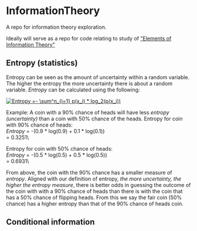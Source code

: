 # InformationTheory
A repo for information theory exploration. 

Ideally will serve as a repo for code relating to study of ["Elements of Information Theory"](http://www.cs-114.org/wp-content/uploads/2015/01/Elements_of_Information_Theory_Elements.pdf)


## Entropy (statistics) 
Entropy can be seen as the amount of uncertainty within a random variable. The higher the entropy the more uncertainty there is about a random variable. *Entropy* can be calculated using the following:

<a href="https://www.codecogs.com/eqnedit.php?latex=Entropy&space;=-&space;\sum^n_{i=1}&space;p(x_i)&space;*&space;log_2(p(x_i))" target="_blank"><img src="https://latex.codecogs.com/gif.latex?Entropy&space;=-&space;\sum^n_{i=1}&space;p(x_i)&space;*&space;log_2(p(x_i))" title="Entropy =- \sum^n_{i=1} p(x_i) * log_2(p(x_i))" /></a>


Example: A coin with a 90% chance of heads will have less *entropy (uncertainty)* than a coin with 50% chance of the heads. 
Entropy for coin with 90% chance of heads:\
    *Entropy* = -(0.9 * log(0.9) + 0.1 * log(0.1))\
              = 0.3251\
    
Entropy for coin with 50% chance of heads:\
    *Entropy* = -(0.5 * log(0.5) + 0.5 * log(0.5))\
              = 0.6931\

From above, the coin with the 90% chance has a smaller measure of *entropy*. Aligned with our definition of entropy, *the more uncertainty, the higher the entropy measure*, there is better odds in guessing the outcome of the coin with with a 90% chance of heads than there is with the coin that has a 50% chance of flipping heads. From this we say the fair coin (50% chance) has a higher entropy than that of the 90% chance of heads coin. 
## Conditional information 
